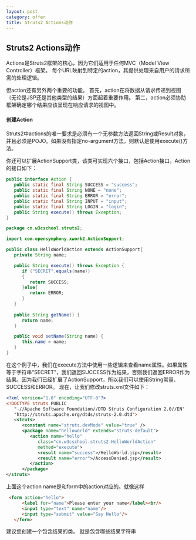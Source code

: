 ```yaml
---
layout: post
category: offer
title: Struts2 Actions动作
---
```


## Struts2 Actions动作

Actions是Struts2框架的核心，因为它们适用于任何MVC（Model View Controller）框架。 每个URL映射到特定的action，其提供处理来自用户的请求所需的处理逻辑。

但action还有另外两个重要的功能。 首先，action在将数据从请求传递到视图（无论是JSP还是其他类型的结果）方面起着重要作用。 第二，action必须协助框架确定哪个结果应该呈现在响应请求的视图中。

#### 创建Action
Struts2中actions的唯一要求是必须有一个无参数方法返回String或Result对象，并且必须是POJO。如果没有指定no-argument方法，则默认是使用execute()方法。

你还可以扩展ActionSupport类，该类可实现六个接口，包括Action接口。Action的接口如下：
```java
public interface Action {
   public static final String SUCCESS = "success";
   public static final String NONE = "none";
   public static final String ERROR = "error";
   public static final String INPUT = "input";
   public static final String LOGIN = "login";
   public String execute() throws Exception;
}
```

```java
package cn.w3cschool.struts2;

import com.opensymphony.xwork2.ActionSupport;

public class HelloWorldAction extends ActionSupport{
   private String name;

   public String execute() throws Exception {
      if ("SECRET".equals(name))
      {
         return SUCCESS;
      }else{
         return ERROR;  
      }
   }
   
   public String getName() {
      return name;
   }

   public void setName(String name) {
      this.name = name;
   }
}
```

在这个例子中，我们在execute方法中使用一些逻辑来查看name属性。如果属性等于字符串“SECRET”，我们返回SUCCESS作为结果，否则我们返回ERROR作为结果。因为我们已经扩展了ActionSupport，所以我们可以使用String常量、SUCCESS和ERROR。 现在，让我们修改struts.xml文件如下：

```xml
<?xml version="1.0" encoding="UTF-8"?>
<!DOCTYPE struts PUBLIC
   "-//Apache Software Foundation//DTD Struts Configuration 2.0//EN"
   "http://struts.apache.org/dtds/struts-2.0.dtd">
   <struts>
      <constant name="struts.devMode" value="true" />
      <package name="helloworld" extends="struts-default">
         <action name="hello" 
            class="cn.w3cschool.struts2.HelloWorldAction"
            method="execute">
            <result name="success">/HelloWorld.jsp</result>
            <result name="error">/AccessDenied.jsp</result>
         </action>
      </package>
</struts>
```

上面这个action name是和form中的action对应的。就像这样
```html
 <form action="hello">
      <label for="name">Please enter your name</label><br/>
      <input type="text" name="name"/>
      <input type="submit" value="Say Hello"/>
   </form>
```

建议您创建一个包含结果的类。 就是包含哪些结果字符串


